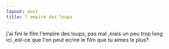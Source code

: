 ```yaml
---
layout: post
title: l empire des loups
---
```


<p>j&#39;ai  fini  le  film  l&#39;empire  des  loups,  pas  mal  ,mais  un  peu  trop  long<br />ici  ,est-ce que  l&#39;on peut  ecrire  le   film  que  tu  aimes  le   plus?</p>
